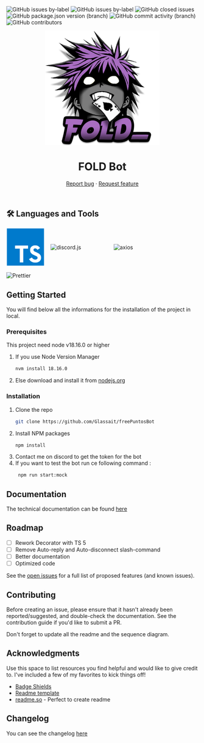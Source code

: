 ![GitHub issues by-label](https://img.shields.io/github/issues/Glassait/freePuntosBot/enhancement?logo=github&color=green&style=for-the-badge)
![GitHub issues by-label](https://img.shields.io/github/issues/Glassait/freePuntosBot/bug?logo=github&color=red&style=for-the-badge)
![GitHub closed issues](https://img.shields.io/github/issues-closed/Glassait/freePuntosBot?logo=github&color=open&style=for-the-badge&link=https%3A%2F%2Fgithub.com%2FGlassait%2FfreePuntosBot%2Fissues)
![GitHub package.json version (branch)](https://img.shields.io/github/package-json/v/Glassait/freePuntosBot/main?style=for-the-badge)
![GitHub commit activity (branch)](https://img.shields.io/github/commit-activity/m/Glassait/freePuntosBot?logo=github&style=for-the-badge)
![GitHub contributors](https://img.shields.io/github/contributors/Glassait/freePuntosBot?logo=github&style=for-the-badge&color=purple)

<header style="display: flex; align-items: center; flex-direction: column">
   <img src="logo.png" alt="free puntos logo" width="300" height="auto">
   
   # FOLD Bot
   
   <div>
   <a href="https://github.com/Glassait/freePuntosBot/issues">Report bug</a> · <a href="https://github.com/Glassait/freePuntosBot/issues">Request feature</a>
   </div>
</header>

## 🛠️ Languages and Tools

<div style="display: flex; gap: 1rem; align-items: center; flex-wrap: wrap">
    <img src="https://raw.githubusercontent.com/devicons/devicon/master/icons/typescript/typescript-original.svg" width="100" height="auto" alt="Typescript">
    <img src="https://discord.js.org/static/logo.svg" width="150" alt="discord.js">
    <img src="https://miro.medium.com/v2/resize:fit:1200/1*cQ8JTEvKMKaBhovYI2mncQ.png" width="150" alt="axios">
    <img src="https://gregberge.com/static/a15f8dc6cde9d6dc9e94a2edb43b6108/2ceb4/banner.png" width="150" alt="Prettier">
</div>

## Getting Started

You will find below all the informations for the installation of the project in local.

### Prerequisites

This project need node v18.16.0 or higher

1. If you use Node Version Manager
    ```sh
    nvm install 18.16.0
    ```
2. Else download and install it from [nodejs.org](https://nodejs.org/dist/v18.16.0/)

### Installation

1. Clone the repo
    ```sh
    git clone https://github.com/Glassait/freePuntosBot
    ```
2. Install NPM packages
    ```sh
    npm install
    ```
3. Contact me on discord to get the token for the bot
4. If you want to test the bot run ce following command :
    ```sh
     npm run start:mock
    ```

## Documentation

The technical documentation can be found [here](./src/README.md)

## Roadmap

-   [ ] Rework Decorator with TS 5
-   [ ] Remove Auto-reply and Auto-disconnect slash-command
-   [ ] Better documentation
-   [ ] Optimized code

See the [open issues](https://github.com/Glassait/freePuntosBot/issues?q=is%3Aopen+is%3Aissue+label%3Aenhancement) for a
full list of proposed features (and known issues).

## Contributing

Before creating an issue, please ensure that it hasn't already been reported/suggested, and double-check the
documentation.
See the contribution guide if you'd like to submit a PR.

Don't forget to update all the readme and the sequence diagram.

## Acknowledgments

Use this space to list resources you find helpful and would like to give credit to. I've included a few of my favorites
to kick things off!

-   [Badge Shields](https://shields.io)
-   [Readme template](https://github.com/othneildrew/Best-README-Template/blob/master/README.md?plain=1)
-   [readme.so](https://readme.so/fr) - Perfect to create readme

## Changelog

You can see the changelog [here](./CHANGELOG.md)
